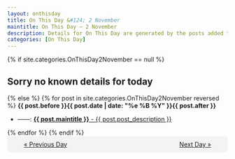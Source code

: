 ```yaml
---
layout: onthisday
title: On This Day &#124; 2 November
maintitle: On This Day — 2 November
description: Details for On This Day are generated by the posts added to the website so the content is subject to changes/updates over time.
categories: [On This Day]
---
```


{% if site.categories.OnThisDay2November == null %}
<h2>Sorry no known details for today</h2>
{% else %}
{% for post in site.categories.OnThisDay2November reversed %}
<strong>{{ post.before }}{{ post.date | date: "%e %B %Y" }}{{ post.after }}</strong>
<ul>
<li> ——: <a class="{{ post.class }}" href="{{ post.url }}"><strong>{{ post.maintitle }}</strong> - {{ post.post_description }}</a></li>
</ul>
{% endfor %}
{% endif %}
<br />
<div style="background-color: #f3f3f3; padding: 10px; border-radius: 5px; text-align: center; display: flex; justify-content: space-evenly;">
<a href="/onthisday/11/11-01">« Previous Day</a>
<span style="visibility:hidden;">[ Visit Leap Year February 29 ]</span>
<a href="/onthisday/11/11-03">Next Day »</a>
</div>
